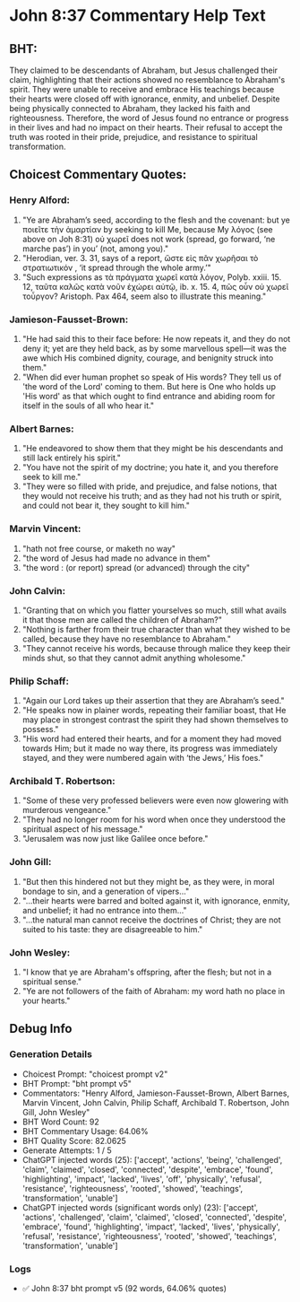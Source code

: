 # John 8:37 Commentary Help Text

## BHT:
They claimed to be descendants of Abraham, but Jesus challenged their claim, highlighting that their actions showed no resemblance to Abraham's spirit. They were unable to receive and embrace His teachings because their hearts were closed off with ignorance, enmity, and unbelief. Despite being physically connected to Abraham, they lacked his faith and righteousness. Therefore, the word of Jesus found no entrance or progress in their lives and had no impact on their hearts. Their refusal to accept the truth was rooted in their pride, prejudice, and resistance to spiritual transformation.

## Choicest Commentary Quotes:
### Henry Alford:
1. "Ye are Abraham’s seed, according to the flesh and the covenant: but ye ποιεῖτε τὴν ἁμαρτίαν by seeking to kill Me, because My λόγος (see above on Joh 8:31) οὐ χωρεῖ does not work (spread, go forward, ‘ne marche pas’) in you’ (not, among you)."
2. "Herodian, ver. 3. 31, says of a report, ὥστε εἰς πᾶν χωρῆσαι τὸ στρατιωτικόν , ‘it spread through the whole army.’"
3. "Such expressions as τὰ πράγματα χωρεῖ κατὰ λόγον, Polyb. xxiii. 15. 12, ταῦτα καλῶς κατὰ νοῦν ἐχώρει αὐτῷ, ib. x. 15. 4, πῶς οὖν οὐ χωρεῖ τοὖργον? Aristoph. Pax 464, seem also to illustrate this meaning."

### Jamieson-Fausset-Brown:
1. "He had said this to their face before: He now repeats it, and they do not deny it; yet are they held back, as by some marvellous spell—it was the awe which His combined dignity, courage, and benignity struck into them."
2. "When did ever human prophet so speak of His words? They tell us of 'the word of the Lord' coming to them. But here is One who holds up 'His word' as that which ought to find entrance and abiding room for itself in the souls of all who hear it."

### Albert Barnes:
1. "He endeavored to show them that they might be his descendants and still lack entirely his spirit."
2. "You have not the spirit of my doctrine; you hate it, and you therefore seek to kill me."
3. "They were so filled with pride, and prejudice, and false notions, that they would not receive his truth; and as they had not his truth or spirit, and could not bear it, they sought to kill him."

### Marvin Vincent:
1. "hath not free course, or maketh no way"
2. "the word of Jesus had made no advance in them"
3. "the word : (or report) spread (or advanced) through the city"

### John Calvin:
1. "Granting that on which you flatter yourselves so much, still what avails it that those men are called the children of Abraham?"
2. "Nothing is farther from their true character than what they wished to be called, because they have no resemblance to Abraham."
3. "They cannot receive his words, because through malice they keep their minds shut, so that they cannot admit anything wholesome."

### Philip Schaff:
1. "Again our Lord takes up their assertion that they are Abraham’s seed." 
2. "He speaks now in plainer words, repeating their familiar boast, that He may place in strongest contrast the spirit they had shown themselves to possess."
3. "His word had entered their hearts, and for a moment they had moved towards Him; but it made no way there, its progress was immediately stayed, and they were numbered again with ‘the Jews,’ His foes."

### Archibald T. Robertson:
1. "Some of these very professed believers were even now glowering with murderous vengeance."
2. "They had no longer room for his word when once they understood the spiritual aspect of his message."
3. "Jerusalem was now just like Galilee once before."

### John Gill:
1. "But then this hindered not but they might be, as they were, in moral bondage to sin, and a generation of vipers..."
2. "...their hearts were barred and bolted against it, with ignorance, enmity, and unbelief; it had no entrance into them..."
3. "...the natural man cannot receive the doctrines of Christ; they are not suited to his taste: they are disagreeable to him."

### John Wesley:
1. "I know that ye are Abraham's offspring, after the flesh; but not in a spiritual sense." 
2. "Ye are not followers of the faith of Abraham: my word hath no place in your hearts."


## Debug Info
### Generation Details
- Choicest Prompt: "choicest prompt v2"
- BHT Prompt: "bht prompt v5"
- Commentators: "Henry Alford, Jamieson-Fausset-Brown, Albert Barnes, Marvin Vincent, John Calvin, Philip Schaff, Archibald T. Robertson, John Gill, John Wesley"
- BHT Word Count: 92
- BHT Commentary Usage: 64.06%
- BHT Quality Score: 82.0625
- Generate Attempts: 1 / 5
- ChatGPT injected words (25):
	['accept', 'actions', 'being', 'challenged', 'claim', 'claimed', 'closed', 'connected', 'despite', 'embrace', 'found', 'highlighting', 'impact', 'lacked', 'lives', 'off', 'physically', 'refusal', 'resistance', 'righteousness', 'rooted', 'showed', 'teachings', 'transformation', 'unable']
- ChatGPT injected words (significant words only) (23):
	['accept', 'actions', 'challenged', 'claim', 'claimed', 'closed', 'connected', 'despite', 'embrace', 'found', 'highlighting', 'impact', 'lacked', 'lives', 'physically', 'refusal', 'resistance', 'righteousness', 'rooted', 'showed', 'teachings', 'transformation', 'unable']

### Logs
- ✅ John 8:37 bht prompt v5 (92 words, 64.06% quotes)